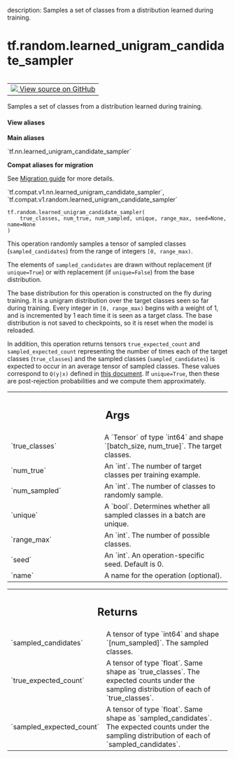 description: Samples a set of classes from a distribution learned during training.

<div itemscope itemtype="http://developers.google.com/ReferenceObject">
<meta itemprop="name" content="tf.random.learned_unigram_candidate_sampler" />
<meta itemprop="path" content="Stable" />
</div>

# tf.random.learned_unigram_candidate_sampler

<!-- Insert buttons and diff -->

<table class="tfo-notebook-buttons tfo-api nocontent" align="left">
<td>
  <a target="_blank" href="https://github.com/tensorflow/tensorflow/blob/r2.4/tensorflow/python/ops/candidate_sampling_ops.py#L157-L215">
    <img src="https://www.tensorflow.org/images/GitHub-Mark-32px.png" />
    View source on GitHub
  </a>
</td>
</table>



Samples a set of classes from a distribution learned during training.

<section class="expandable">
  <h4 class="showalways">View aliases</h4>
  <p>
<b>Main aliases</b>
<p>`tf.nn.learned_unigram_candidate_sampler`</p>

<b>Compat aliases for migration</b>
<p>See
<a href="https://www.tensorflow.org/guide/migrate">Migration guide</a> for
more details.</p>
<p>`tf.compat.v1.nn.learned_unigram_candidate_sampler`, `tf.compat.v1.random.learned_unigram_candidate_sampler`</p>
</p>
</section>

<pre class="devsite-click-to-copy prettyprint lang-py tfo-signature-link">
<code>tf.random.learned_unigram_candidate_sampler(
    true_classes, num_true, num_sampled, unique, range_max, seed=None, name=None
)
</code></pre>



<!-- Placeholder for "Used in" -->

This operation randomly samples a tensor of sampled classes
(`sampled_candidates`) from the range of integers `[0, range_max)`.

The elements of `sampled_candidates` are drawn without replacement
(if `unique=True`) or with replacement (if `unique=False`) from
the base distribution.

The base distribution for this operation is constructed on the fly
during training.  It is a unigram distribution over the target
classes seen so far during training.  Every integer in `[0, range_max)`
begins with a weight of 1, and is incremented by 1 each time it is
seen as a target class.  The base distribution is not saved to checkpoints,
so it is reset when the model is reloaded.

In addition, this operation returns tensors `true_expected_count`
and `sampled_expected_count` representing the number of times each
of the target classes (`true_classes`) and the sampled
classes (`sampled_candidates`) is expected to occur in an average
tensor of sampled classes.  These values correspond to `Q(y|x)`
defined in [this
document](http://www.tensorflow.org/extras/candidate_sampling.pdf).
If `unique=True`, then these are post-rejection probabilities and we
compute them approximately.

<!-- Tabular view -->
 <table class="responsive fixed orange">
<colgroup><col width="214px"><col></colgroup>
<tr><th colspan="2"><h2 class="add-link">Args</h2></th></tr>

<tr>
<td>
`true_classes`
</td>
<td>
A `Tensor` of type `int64` and shape `[batch_size,
num_true]`. The target classes.
</td>
</tr><tr>
<td>
`num_true`
</td>
<td>
An `int`.  The number of target classes per training example.
</td>
</tr><tr>
<td>
`num_sampled`
</td>
<td>
An `int`.  The number of classes to randomly sample.
</td>
</tr><tr>
<td>
`unique`
</td>
<td>
A `bool`. Determines whether all sampled classes in a batch are
unique.
</td>
</tr><tr>
<td>
`range_max`
</td>
<td>
An `int`. The number of possible classes.
</td>
</tr><tr>
<td>
`seed`
</td>
<td>
An `int`. An operation-specific seed. Default is 0.
</td>
</tr><tr>
<td>
`name`
</td>
<td>
A name for the operation (optional).
</td>
</tr>
</table>



<!-- Tabular view -->
 <table class="responsive fixed orange">
<colgroup><col width="214px"><col></colgroup>
<tr><th colspan="2"><h2 class="add-link">Returns</h2></th></tr>

<tr>
<td>
`sampled_candidates`
</td>
<td>
A tensor of type `int64` and shape `[num_sampled]`.
The sampled classes.
</td>
</tr><tr>
<td>
`true_expected_count`
</td>
<td>
A tensor of type `float`.  Same shape as
`true_classes`. The expected counts under the sampling distribution
of each of `true_classes`.
</td>
</tr><tr>
<td>
`sampled_expected_count`
</td>
<td>
A tensor of type `float`. Same shape as
`sampled_candidates`. The expected counts under the sampling distribution
of each of `sampled_candidates`.
</td>
</tr>
</table>

